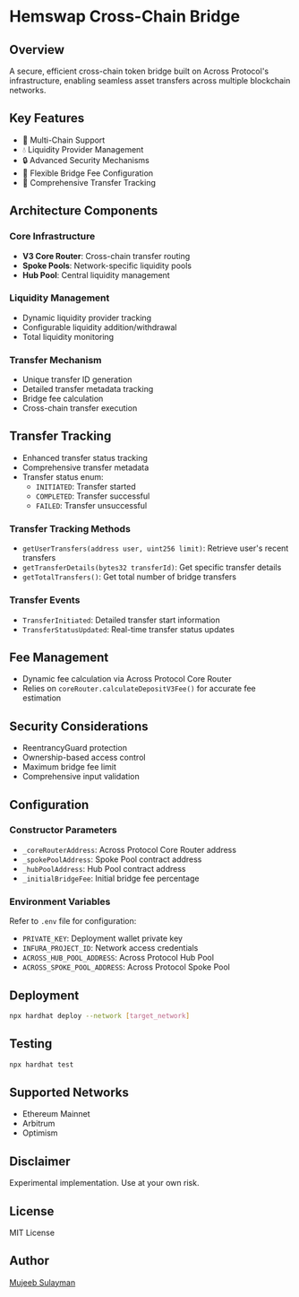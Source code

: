 # Hemswap Cross-Chain Bridge

## Overview
A secure, efficient cross-chain token bridge built on Across Protocol's infrastructure, enabling seamless asset transfers across multiple blockchain networks.

## Key Features
- 🌉 Multi-Chain Support
- 💧 Liquidity Provider Management
- 🔒 Advanced Security Mechanisms
- 💸 Flexible Bridge Fee Configuration
- 🔄 Comprehensive Transfer Tracking

## Architecture Components
### Core Infrastructure
- **V3 Core Router**: Cross-chain transfer routing
- **Spoke Pools**: Network-specific liquidity pools
- **Hub Pool**: Central liquidity management

### Liquidity Management
- Dynamic liquidity provider tracking
- Configurable liquidity addition/withdrawal
- Total liquidity monitoring

### Transfer Mechanism
- Unique transfer ID generation
- Detailed transfer metadata tracking
- Bridge fee calculation
- Cross-chain transfer execution

## Transfer Tracking
- Enhanced transfer status tracking
- Comprehensive transfer metadata
- Transfer status enum:
  - `INITIATED`: Transfer started
  - `COMPLETED`: Transfer successful
  - `FAILED`: Transfer unsuccessful

### Transfer Tracking Methods
- `getUserTransfers(address user, uint256 limit)`: Retrieve user's recent transfers
- `getTransferDetails(bytes32 transferId)`: Get specific transfer details
- `getTotalTransfers()`: Get total number of bridge transfers

### Transfer Events
- `TransferInitiated`: Detailed transfer start information
- `TransferStatusUpdated`: Real-time transfer status updates

## Fee Management
- Dynamic fee calculation via Across Protocol Core Router
- Relies on `coreRouter.calculateDepositV3Fee()` for accurate fee estimation

## Security Considerations
- ReentrancyGuard protection
- Ownership-based access control
- Maximum bridge fee limit
- Comprehensive input validation

## Configuration
### Constructor Parameters
- `_coreRouterAddress`: Across Protocol Core Router address
- `_spokePoolAddress`: Spoke Pool contract address
- `_hubPoolAddress`: Hub Pool contract address
- `_initialBridgeFee`: Initial bridge fee percentage

### Environment Variables
Refer to `.env` file for configuration:
- `PRIVATE_KEY`: Deployment wallet private key
- `INFURA_PROJECT_ID`: Network access credentials
- `ACROSS_HUB_POOL_ADDRESS`: Across Protocol Hub Pool
- `ACROSS_SPOKE_POOL_ADDRESS`: Across Protocol Spoke Pool

## Deployment
```bash
npx hardhat deploy --network [target_network]
```

## Testing
```bash
npx hardhat test
```

## Supported Networks
- Ethereum Mainnet
- Arbitrum
- Optimism

## Disclaimer
Experimental implementation. Use at your own risk.

## License
MIT License

## Author
[Mujeeb Sulayman](https://x.com/thehemjay)
